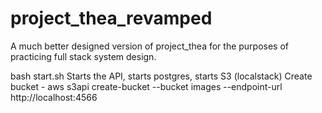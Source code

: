 # project_thea_revamped
A much better designed version of project_thea for the purposes of practicing full stack system design.

bash start.sh
Starts the API, starts postgres, starts S3 (localstack)
Create bucket -  aws s3api create-bucket --bucket images --endpoint-url http://localhost:4566